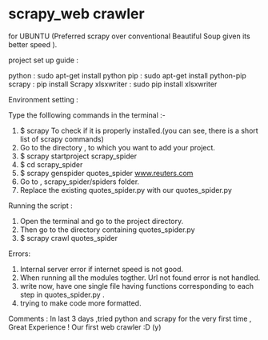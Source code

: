 # scrapy_web crawler
for UBUNTU
(Preferred scrapy over conventional Beautiful Soup given its better speed ).

project set up guide :

python : sudo apt-get install python
pip : sudo apt-get install python-pip
scrapy : pip install Scrapy
xlsxwriter : sudo pip install xlsxwriter


Environment setting :

Type the folllowing commands in the terminal :-
 
1. $ scrapy
   To check if it is properly installed.(you can see, there is a short list of scrapy commands)
2. Go to the directory , to which you want to add your project.
3. $ scrapy startproject scrapy_spider
4. $ cd scrapy_spider
5. $ scrapy genspider quotes_spider www.reuters.com
6. Go to , scrapy_spider/spiders folder.
7. Replace the existing quotes_spider.py  with our quotes_spider.py

Running the script : 

1. Open the terminal and go to the project directory.
2. Then go to the directory containing quotes_spider.py
3. $ scrapy crawl quotes_spider

Errors:

1. Internal server error if internet speed is not good.
2. When running all the modules togther. Url not found error is not handled.
3. write now, have one single file having functions corresponding to each step in quotes_spider.py .
4. trying to make code more formatted.

Comments :
In last 3 days ,tried python and scrapy for the very first time , Great Experience !
Our first web crawler :D (y)





